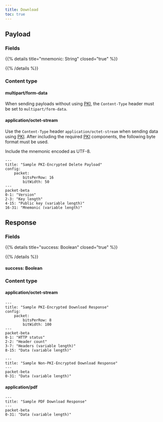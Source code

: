 ```yaml
---
title: Download
toc: true
---
```


## Payload

### Fields

{{% details title="mnemonic: String" closed="true" %}}

{{% /details %}}

### Content type

#### multipart/form-data

When sending payloads without using [PKI](../pki), the `Content-Type` header must be set
to `multipart/form-data`.

#### application/octet-stream

Use the `Content-Type` header `application/octet-stream` when sending data using [PKI](../pki). After including the
required [PKI](../pki) components, the following byte format must be used.

Include the mnemonic encoded as UTF-8.

```mermaid
---
title: "Sample PKI-Encrypted Delete Payload"
config:
    packet:
        bitsPerRow: 16
        bitWidth: 50
---
packet-beta
0-1: "Version"
2-3: "Key length"
4-15: "Public key (variable length)"
16-31: "Mnemonic (variable length)"
```

## Response

### Fields

{{% details title="success: Boolean" closed="true" %}}

{{% /details %}}

#### success: Boolean

### Content type

#### application/octet-stream

```mermaid
---
title: "Sample PKI-Encrypted Download Response"
config:
    packet:
        bitsPerRow: 8
        bitWidth: 100
---
packet-beta
0-1: "HTTP status"
2-2: "Header count"
3-7: "Headers (variable length)"
8-15: "Data (variable length)"
```

```mermaid
---
title: "Sample Non-PKI-Encrypted Download Response"
---
packet-beta
0-31: "Data (variable length)"
```

#### application/pdf

```mermaid
---
title: "Sample PDF Download Response"
---
packet-beta
0-31: "Data (variable length)"
```